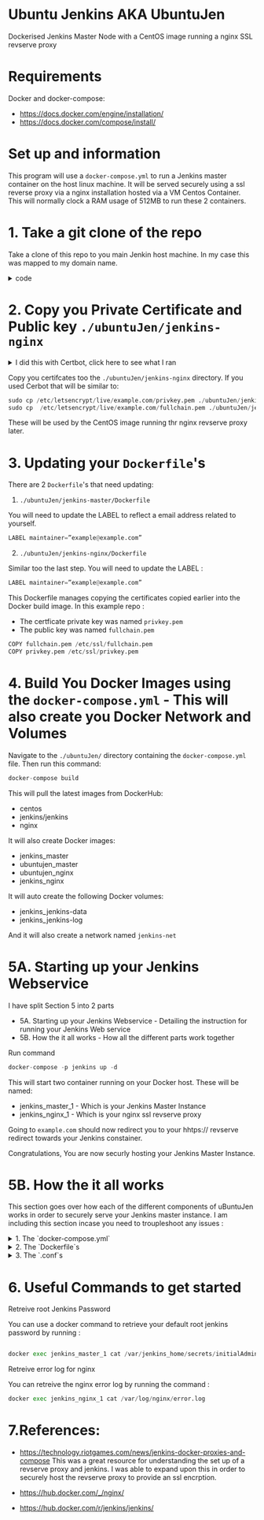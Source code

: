 # Ubuntu Jenkins AKA UbuntuJen

Dockerised Jenkins Master Node with a CentOS image running a nginx SSL revserve proxy 

# Requirements

Docker and docker-compose:
* https://docs.docker.com/engine/installation/
* https://docs.docker.com/compose/install/


# Set up and information

This program will use a `docker-compose.yml` to run a Jenkins master container on the host linux machine. It will be served securely using a ssl reverse proxy via a nginx installation hosted via a VM Centos Container. This will normally clock a RAM usage of 512MB to run these 2 containers. 


# 1. Take a git clone of the repo

Take a clone of this repo to you main Jenkin host machine. In my case this was mapped to my domain name. 

<details><summary>code</summary>
<p>

```python
git clone https://github.com/OtherOption/ubuntuJen.git
```

</p>
</details>




# 2. Copy you Private Certificate and Public key `./ubuntuJen/jenkins-nginx`
<details><summary>I did this with Certbot, click here to see what I ran</summary>
<p>
I did this step using signed certificates generated by Certbot. First I installed certbot. 

```python
sudo apt-get install certbot
```

and then ran this Certbot command to generate a pair of keys on my domain alreadu mapped too my linux host. I did read a note that the ports should be free when running this command. I followed the onscreen prompts :

```python
sudo certbot certonly --standalone
```

</p>
</details>

Copy you certifcates too the `./ubuntuJen/jenkins-nginx` directory. If you used Cerbot that will be similar to:

```python
sudo cp /etc/letsencrypt/live/example.com/privkey.pem ./ubuntuJen/jenkins-nginx
sudo cp  /etc/letsencrypt/live/example.com/fullchain.pem ./ubuntuJen/jenkins-nginx
```

These will be used by the CentOS image running thr nginx revserve proxy later. 



# 3. Updating your `Dockerfile`'s
There are 2 `Dockerfile`'s that need updating:
1. `./ubuntuJen/jenkins-master/Dockerfile`

You will need to update the LABEL to reflect a email address related to yourself. 
```python
LABEL maintainer=”example@example.com”
```
2. `./ubuntuJen/jenkins-nginx/Dockerfile`

Similar too the last step. You will need to update the LABEL :

```python
LABEL maintainer=”example@example.com”
```

This Dockerfile manages copying the certificates copied earlier into the Docker build image. In this example repo : 
* The certficate private key was named `privkey.pem` 
* The public key was named `fullchain.pem`

```python
COPY fullchain.pem /etc/ssl/fullchain.pem
COPY privkey.pem /etc/ssl/privkey.pem   
```



# 4. Build You Docker Images using the `docker-compose.yml` - This will also create you Docker Network and Volumes

Navigate to the `./ubuntuJen/` directory containing the `docker-compose.yml` file. Then run this command:

```python
docker-compose build 
``` 

This will pull the latest images from DockerHub:
* centos
* jenkins/jenkins
* nginx

It will also create Docker images:
* jenkins_master
* ubuntujen_master
* ubuntujen_nginx
* jenkins_nginx

It will auto create the following Docker volumes:
* jenkins_jenkins-data
* jenkins_jenkins-log

And it will also create a network named `jenkins-net`



# 5A. Starting up your Jenkins Webservice 

I have split Section 5 into 2 parts 
* 5A. Starting up your Jenkins Webservice - Detailing the instruction for running your Jenkins Web service
* 5B. How the it all works - How all the different parts work together

Run command 

```python
docker-compose -p jenkins up -d
``` 

This will start two container running on your Docker host. These will be named:
* jenkins_master_1 - Which is your Jenkins Master Instance
* jenkins_nginx_1 - Which is your nginx ssl revserve proxy

Going to `example.com` should now redirect you to your hhtps:// revserve redirect towards your Jenkins constainer. 

Congratulations, You are now securly hosting your Jenkins Master Instance. 

# 5B. How the it all works
This section goes over how each of the different components of uBuntuJen  works in order to securely serve your Jenkins master instance. 
I am including this section incase you need to troupleshoot any issues :

<details><summary>1. The `docker-compose.yml`</summary>
<p>

```python
version: '3'
services:
  master:
    build: ./jenkins-master
    ports:
      - "50000:50000"
    volumes:
        - jenkins-log:/var/log/jenkins
        - jenkins-data:/var/jenkins_home
    networks:
        - jenkins-net
  nginx:
    build: ./jenkins-nginx
    ports:
      - "80:80"
      - "443:443"
    networks:
      - jenkins-net
volumes:
  jenkins-log:
  jenkins-data:
networks:
  jenkins-net:
```
This `docker-compose.yml` tells Docker that this program will build 2 new docker images called `master` and `nginx`. These images will be build from `Dockerfile`s stored within build paths `./jenkins-master` and `./jenkins-nginx`

It will auto create the following Docker volumes:
* `jenkins_jenkins-data` - Used by the Jenkins container as a persistant volume for Jenkins data
* `jenkins_jenkins-log` - Used by the Jenkins container as a persistant volume for Jenkins Log

And it will also create a network named `jenkins-net`. This is used by the running containers in order to communicate with eachother.
</p>
</details>

<details><summary>2. The `Dockerfile`s</summary>
<p>
There are two `Dockerfile`s that will be used with this `docker-compose.yml`. 

`./jenkins-master/Dockerfile` will be used to generate a basic Jenkins Docker image named `jenkins_master`

```python
FROM jenkins/jenkins
LABEL maintainer=”email@example.com”
```

`./jenkins-nginx/Dockerfile` is a bit more complicated so.

```python
FROM centos:centos7
LABEL maintainer=”email@example.com”

RUN yum -y update; yum clean all
RUN yum -y install http://nginx.org/packages/centos/7/noarch/RPMS/nginx-release-centos-7-0.el7.ngx.noarch.rpm; yum -y makecache
RUN yum -y install nginx-1.10.1

RUN rm /etc/nginx/conf.d/default.conf
RUN mkdir -p /etc/ssl/

COPY jenkins.conf /etc/nginx/conf.d/jenkins.conf
COPY nginx.conf /etc/nginx/nginx.conf

COPY fullchain.pem /etc/ssl/fullchain.pem
COPY privkey.pem /etc/ssl/privkey.pem

EXPOSE 80
EXPOSE 443

CMD ["nginx"]
```

This Dockerfile will use a base image `centos:centos7` image starting up a virtual CentOS machine. 

Whe pass a couple `RUN yum` commands to install `nginx-1.10.1` on the virtual machine. 

We remove the default `default.conf` file that in installed with `nginx`. We replace these with our custom `.conf` files stored within `./jenkins-nginx/` directory. I will go into more detial on these `.conf`s below. 

The `Dockerfile` will copy your private and public keys you placed within `./jenkins-nginx` earlier. These are stored on the Centos machine within `/etc/ssl/`. In this example, my keys that are stored on my Linux host machine were called `fullchain.pem` and `privkey.pem`.

The `Dockerfile`  will then `EXPOSE 80` which is the basic hhtp traffic port allowing hhtp connections too our `www.example.com` domain. 
It also `EXPOSE 443` which is used for the https reverse proxy. This is covered more in the `jenkins.conf`. 

Finally the `Dockerfile` will run a nginx command agaisnt the centos machine in order to start nginx serving content using settings from our custom `.conf` files. 

</p>
</details>

<details><summary>3. The `.conf`s</summary>
<p>

`nginx.conf` is used to manage `nginx` in order to correctly map what is meant to be served, I used https://technology.riotgames.com/news/jenkins-docker-proxies-and-compose as a guide for this section and my code largely reflects theirs. Importantly the last line of this file includes a `include /etc/nginx/conf.d/*.conf` line which is used to pull the second `jenkins.conf` file in. 

The `jenkins.conf` will map your remote www.example.com domains to your jenkins container. 
<details><summary>code</summary>
<p>

```python

server {
    listen 80 default_server;

    server_name _;

    return 301 https://$host$request_uri;
}

server {

   listen      443  default ssl;
   server_name  "";


    ssl_certificate /etc/ssl/fullchain.pem;
    ssl_certificate_key /etc/ssl/privkey.pem;

    proxy_set_header   Host             $host;
    proxy_set_header   X-Real-IP        $remote_addr;
    proxy_set_header   X-Forwarded-For  $proxy_add_x_forwarded_for;
    proxy_set_header   X-Forwarded-Proto http;
    proxy_max_temp_file_size 0;

    proxy_connect_timeout      150;
    proxy_send_timeout         100;
    proxy_read_timeout         100;

    proxy_buffer_size          8k;
    proxy_buffers              4 32k;
    proxy_busy_buffers_size    64k;
    proxy_temp_file_write_size 64k;   

   access_log off;

   location / {
       proxy_pass         http://jenkins_master_1:8080;
   }

}

```

</p>
</details>

We have a `server` listening in on the default_server on port 80 which is the standard http request. `nginx` will automatically forward the request too our `https://$host$request_uri;` which is our secure port 443. T

his `PORT 443` uses our imported `fullchain.pem` and `privkey.pem` certiffcate files to enable a secure connection to the Jenkins container. 
A bunch of data is then stored within the proxy_header in order to correctly communicate with the Jenkins container. 

The `location /` line actually maps the www.example.com domain to your `http://Jenkins_master_1:8080` which is the active running docker container. 

</p>
</details>

# 6. Useful Commands to get started

Retreive root Jenkins Password

You can use a docker command to retrieve your default root jenkins password by running :

```python

docker exec jenkins_master_1 cat /var/jenkins_home/secrets/initialAdminPassword

```

Retreive error log for nginx

You can retreive the nginx error log by running the command :
```python
docker exec jenkins_nginx_1 cat /var/log/nginx/error.log
```

# 7.References:
* https://technology.riotgames.com/news/jenkins-docker-proxies-and-compose
    This was a great resource for understanding the set up of a revserve proxy and jenkins. I was able to expand upon this in order to securely host the revserve proxy to provide an ssl encrption. 


* https://hub.docker.com/_/nginx/
* https://hub.docker.com/r/jenkins/jenkins/

